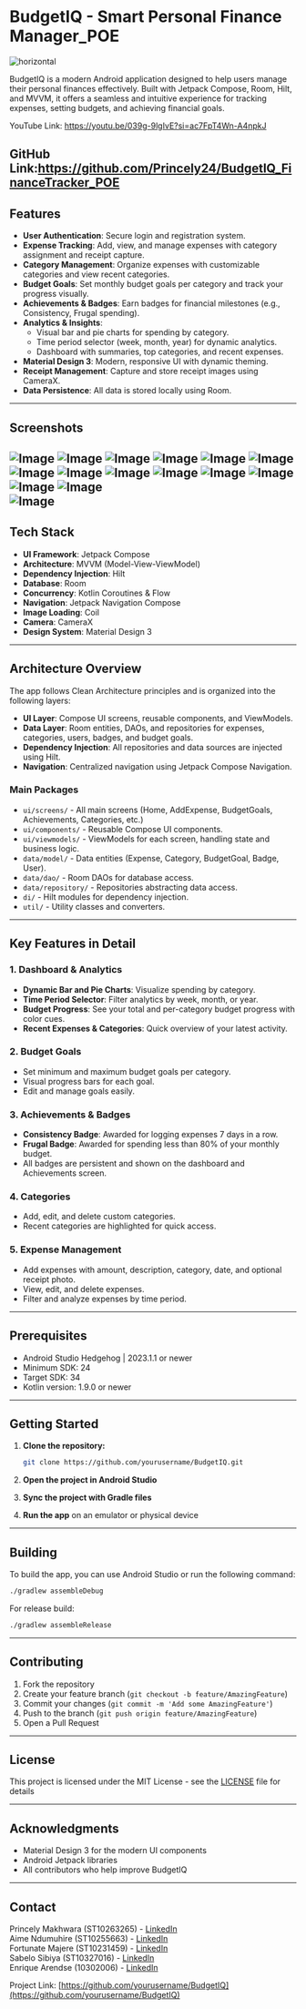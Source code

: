 # BudgetIQ - Smart Personal Finance Manager_POE

![horizontal](https://github.com/user-attachments/assets/3828d66d-cbcf-476b-81ff-380e287ff845)

BudgetIQ is a modern Android application designed to help users manage their personal finances effectively. Built with Jetpack Compose, Room, Hilt, and MVVM, it offers a seamless and intuitive experience for tracking expenses, setting budgets, and achieving financial goals.

YouTube Link: https://youtu.be/039g-9lgIvE?si=ac7FpT4Wn-A4npkJ

GitHub Link:https://github.com/Princely24/BudgetIQ_FinanceTracker_POE
---

## Features

- **User Authentication**: Secure login and registration system.
- **Expense Tracking**: Add, view, and manage expenses with category assignment and receipt capture.
- **Category Management**: Organize expenses with customizable categories and view recent categories.
- **Budget Goals**: Set monthly budget goals per category and track your progress visually.
- **Achievements & Badges**: Earn badges for financial milestones (e.g., Consistency, Frugal spending).
- **Analytics & Insights**:
  - Visual bar and pie charts for spending by category.
  - Time period selector (week, month, year) for dynamic analytics.
  - Dashboard with summaries, top categories, and recent expenses.
- **Material Design 3**: Modern, responsive UI with dynamic theming.
- **Receipt Management**: Capture and store receipt images using CameraX.
- **Data Persistence**: All data is stored locally using Room.

---

## Screenshots
![Image](https://github.com/user-attachments/assets/b47cb694-038a-4b4a-99e8-587f16198089)
![Image](https://github.com/user-attachments/assets/a775646c-9c9f-47b8-a434-002bb6882e27)
![Image](https://github.com/user-attachments/assets/bf46656b-48da-413d-89e7-4fbd40652b2d)
![Image](https://github.com/user-attachments/assets/d5cfb5b3-ecc5-429f-af84-d7b8d7d05d7b)
![Image](https://github.com/user-attachments/assets/97044aab-7b10-4f7c-9a87-091109e020a0)
![Image](https://github.com/user-attachments/assets/c8c7e3e4-3305-4ad6-9355-639b2c7e1adb)
![Image](https://github.com/user-attachments/assets/80e1ce07-4cf1-48f6-be7c-ac7d6192281f)
![Image](https://github.com/user-attachments/assets/11cb9f0d-f0fb-4113-b7db-abdad45be064) 
![Image](https://github.com/user-attachments/assets/e6380d11-4151-4762-b624-928fbb5e2c43) 
![Image](https://github.com/user-attachments/assets/0e2696d8-d208-4dd9-9cbd-abdda77d8142)
![Image](https://github.com/user-attachments/assets/8d10595c-2af2-4dc9-82a1-aafd39680078) 
![Image](https://github.com/user-attachments/assets/a41c055f-289c-430a-948e-aeee0c0dce70)
![Image](https://github.com/user-attachments/assets/f37a00d7-53e9-45f6-a576-f69b98c2d99a)
![Image](https://github.com/user-attachments/assets/4a51f5b6-9aed-4b4b-8a95-bfce94444c60)    
![Image](https://github.com/user-attachments/assets/7a09a43a-49c2-464b-8198-841d14aceddc)
---

## Tech Stack

- **UI Framework**: Jetpack Compose
- **Architecture**: MVVM (Model-View-ViewModel)
- **Dependency Injection**: Hilt
- **Database**: Room
- **Concurrency**: Kotlin Coroutines & Flow
- **Navigation**: Jetpack Navigation Compose
- **Image Loading**: Coil
- **Camera**: CameraX
- **Design System**: Material Design 3

---

## Architecture Overview

The app follows Clean Architecture principles and is organized into the following layers:

- **UI Layer**: Compose UI screens, reusable components, and ViewModels.
- **Data Layer**: Room entities, DAOs, and repositories for expenses, categories, users, badges, and budget goals.
- **Dependency Injection**: All repositories and data sources are injected using Hilt.
- **Navigation**: Centralized navigation using Jetpack Compose Navigation.

### Main Packages

- `ui/screens/` - All main screens (Home, AddExpense, BudgetGoals, Achievements, Categories, etc.)
- `ui/components/` - Reusable Compose UI components.
- `ui/viewmodels/` - ViewModels for each screen, handling state and business logic.
- `data/model/` - Data entities (Expense, Category, BudgetGoal, Badge, User).
- `data/dao/` - Room DAOs for database access.
- `data/repository/` - Repositories abstracting data access.
- `di/` - Hilt modules for dependency injection.
- `util/` - Utility classes and converters.

---

## Key Features in Detail

### 1. Dashboard & Analytics
- **Dynamic Bar and Pie Charts**: Visualize spending by category.
- **Time Period Selector**: Filter analytics by week, month, or year.
- **Budget Progress**: See your total and per-category budget progress with color cues.
- **Recent Expenses & Categories**: Quick overview of your latest activity.

### 2. Budget Goals
- Set minimum and maximum budget goals per category.
- Visual progress bars for each goal.
- Edit and manage goals easily.

### 3. Achievements & Badges
- **Consistency Badge**: Awarded for logging expenses 7 days in a row.
- **Frugal Badge**: Awarded for spending less than 80% of your monthly budget.
- All badges are persistent and shown on the dashboard and Achievements screen.

### 4. Categories
- Add, edit, and delete custom categories.
- Recent categories are highlighted for quick access.

### 5. Expense Management
- Add expenses with amount, description, category, date, and optional receipt photo.
- View, edit, and delete expenses.
- Filter and analyze expenses by time period.

---

## Prerequisites

- Android Studio Hedgehog | 2023.1.1 or newer
- Minimum SDK: 24
- Target SDK: 34
- Kotlin version: 1.9.0 or newer

---

## Getting Started

1. **Clone the repository:**
   ```bash
   git clone https://github.com/yourusername/BudgetIQ.git
   ```

2. **Open the project in Android Studio**

3. **Sync the project with Gradle files**

4. **Run the app** on an emulator or physical device

---

## Building

To build the app, you can use Android Studio or run the following command:

```bash
./gradlew assembleDebug
```

For release build:
```bash
./gradlew assembleRelease
```

---

## Contributing

1. Fork the repository
2. Create your feature branch (`git checkout -b feature/AmazingFeature`)
3. Commit your changes (`git commit -m 'Add some AmazingFeature'`)
4. Push to the branch (`git push origin feature/AmazingFeature`)
5. Open a Pull Request

---

## License

This project is licensed under the MIT License - see the [LICENSE](LICENSE) file for details

---

## Acknowledgments

- Material Design 3 for the modern UI components
- Android Jetpack libraries
- All contributors who help improve BudgetIQ

---

## Contact

Princely Makhwara (ST10263265) - [LinkedIn](https://www.linkedin.com/in/princely-makhwara-096285197)  
Aime Ndumuhire (ST10255663) - [LinkedIn](https://www.linkedin.com/in/aime-ishimwe-675557272/)  
Fortunate Majere (ST10231459) - [LinkedIn](https://za.linkedin.com/in/fortunate-majere-205933289)  
Sabelo Sibiya (ST10327016) - [LinkedIn](https://za.linkedin.com/in/sabelo-sibiya-712935289)  
Enrique Arendse (10302006) - [LinkedIn](https://www.linkedin.com/in/enrique-arendse-033700231?utm_source=share&utm_campaign=share_via&utm_content=profile&utm_medium=android_app)

Project Link: [https://github.com/yourusername/BudgetIQ](https://github.com/yourusername/BudgetIQ)
